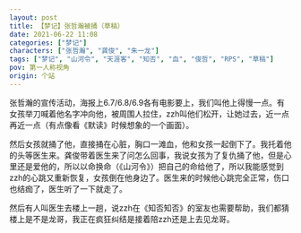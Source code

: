 ```yaml
---
layout: post
title: 【梦记】张哲瀚被捅（草稿）
date: 2021-06-22 11:08
categories: ["梦记"]
characters: ["张哲瀚", "龚俊", "朱一龙"]
tags: ["梦记", "山河令", "天涯客", "知否", "血", "俊哲", "RPS", "草稿"]
pov: 第一人称视角
origin: 个站
---
```


张哲瀚的宣传活动，海报上6.7/6.8/6.9各有电影要上，我们叫他上得慢一点。有女孩举刀喊着他名字冲向他，被周围人拉住，zzh叫他们松开，让她过去，近一点再近一点（有点像看《默读》时候想象的一个画面）。

然后女孩就捅了他，直接捅在心脏，胸口一滩血，他和女孩一起倒下了。我托着他的头等医生来。龚俊带着医生来了问怎么回事，我说女孩为了复仇捅了他，但是心里还是爱他的，所以以命换命（《山河令》）把自己的命给他了，所以我能感觉到zzh的心跳又重新恢复，女孩倒在他身边了。医生来的时候他心跳完全正常，伤口也结痂了，医生听了一下就走了。

然后有人叫医生去楼上一趟，说zzh在《知否知否》的室友也需要帮助，我们都猜楼上是不是龙哥，我正在疯狂纠结是接着陪zzh还是上去见龙哥。
